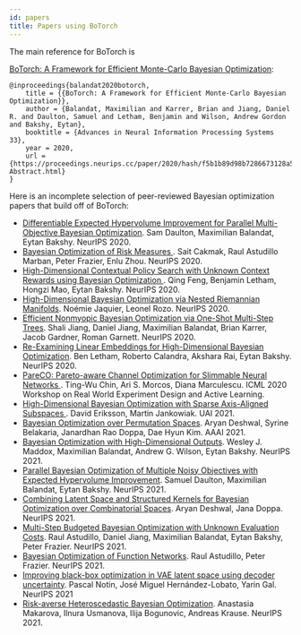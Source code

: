 ```yaml
---
id: papers
title: Papers using BoTorch
---
```


The main reference for BoTorch is

[BoTorch: A Framework for Efficient Monte-Carlo Bayesian Optimization](https://proceedings.neurips.cc/paper/2020/hash/f5b1b89d98b7286673128a5fb112cb9a-Abstract.html):

    @inproceedings{balandat2020botorch,
        title = {{BoTorch: A Framework for Efficient Monte-Carlo Bayesian Optimization}},
        author = {Balandat, Maximilian and Karrer, Brian and Jiang, Daniel R. and Daulton, Samuel and Letham, Benjamin and Wilson, Andrew Gordon and Bakshy, Eytan},
        booktitle = {Advances in Neural Information Processing Systems 33},
        year = 2020,
        url = {https://proceedings.neurips.cc/paper/2020/hash/f5b1b89d98b7286673128a5fb112cb9a-Abstract.html}
    }


Here is an incomplete selection of peer-reviewed Bayesian optimization papers that build off of BoTorch:

- [Differentiable Expected Hypervolume Improvement for Parallel Multi-Objective Bayesian Optimization](https://proceedings.neurips.cc/paper/2020/hash/6fec24eac8f18ed793f5eaad3dd7977c-Abstract.html). Sam Daulton, Maximilian Balandat, Eytan Bakshy. NeurIPS 2020.
- [Bayesian Optimization of Risk Measures
](https://proceedings.neurips.cc/paper/2020/hash/e8f2779682fd11fa2067beffc27a9192-Abstract.html). Sait Cakmak, Raul Astudillo Marban, Peter Frazier, Enlu Zhou. NeurIPS 2020.
- [High-Dimensional Contextual Policy Search with Unknown Context Rewards using Bayesian Optimization
](https://proceedings.neurips.cc/paper/2020/hash/faff959d885ec0ecf70741a846c34d1d-Abstract.html). Qing Feng, Benjamin Letham, Hongzi Mao, Eytan Bakshy. NeurIPS 2020.
- [High-Dimensional Bayesian Optimization via Nested Riemannian Manifolds](https://proceedings.neurips.cc/paper/2020/hash/f05da679342107f92111ad9d65959cd3-Abstract.html). Noémie Jaquier, Leonel Rozo. NeurIPS 2020.
- [Efficient Nonmyopic Bayesian Optimization via One-Shot Multi-Step Trees](https://proceedings.neurips.cc/paper/2020/hash/d1d5923fc822531bbfd9d87d4760914b-Abstract.html). Shali Jiang, Daniel Jiang, Maximilian Balandat, Brian Karrer, Jacob Gardner, Roman Garnett. NeurIPS 2020.
- [Re-Examining Linear Embeddings for High-Dimensional Bayesian Optimization](https://proceedings.neurips.cc/paper/2020/hash/10fb6cfa4c990d2bad5ddef4f70e8ba2-Abstract.html). Ben Letham, Roberto Calandra, Akshara Rai, Eytan Bakshy. NeurIPS 2020.
- [PareCO: Pareto-aware Channel Optimization for Slimmable Neural Networks
](https://arxiv.org/abs/2007.11752). Ting-Wu Chin, Ari S. Morcos, Diana Marculescu. ICML 2020 Workshop on Real World Experiment Design and Active Learning.
- [High-Dimensional Bayesian Optimization with Sparse Axis-Aligned Subspaces
](https://arxiv.org/abs/2103.00349). David Eriksson, Martin Jankowiak. UAI 2021.
- [Bayesian Optimization over Permutation Spaces](https://arxiv.org/abs/2112.01049). Aryan Deshwal, Syrine Belakaria, Janardhan Rao Doppa, Dae Hyun Kim. AAAI 2021.
- [Bayesian Optimization with High-Dimensional Outputs](https://papers.nips.cc/paper/2021/hash/a0d3973ad100ad83a64c304bb58677dd-Abstract.html). Wesley J. Maddox, Maximilian Balandat, Andrew G. Wilson, Eytan Bakshy. NeurIPS 2021.
- [Parallel Bayesian Optimization of Multiple Noisy Objectives with Expected Hypervolume Improvement](https://papers.nips.cc/paper/2021/hash/11704817e347269b7254e744b5e22dac-Abstract.html). Samuel Daulton, Maximilian Balandat, Eytan Bakshy. NeurIPS 2021.
- [Combining Latent Space and Structured Kernels for Bayesian Optimization over Combinatorial Spaces](https://papers.nips.cc/paper/2021/hash/44e76e99b5e194377e955b13fb12f630-Abstract.html). Aryan Deshwal, Jana Doppa. NeurIPS 2021.
- [Multi-Step Budgeted Bayesian Optimization with Unknown Evaluation Costs](https://papers.nips.cc/paper/2021/hash/a8ecbabae151abacba7dbde04f761c37-Abstract.html). Raul Astudillo, Daniel Jiang, Maximilian Balandat, Eytan Bakshy, Peter Frazier. NeurIPS 2021.
- [Bayesian Optimization of Function Networks](https://papers.nips.cc/paper/2021/hash/792c7b5aae4a79e78aaeda80516ae2ac-Abstract.html). Raul Astudillo, Peter Frazier. NeurIPS 2021.
- [Improving black-box optimization in VAE latent space using decoder uncertainty](https://papers.nips.cc/paper/2021/hash/06fe1c234519f6812fc4c1baae25d6af-Abstract.html). Pascal Notin, José Miguel Hernández-Lobato, Yarin Gal. NeurIPS 2021
- [Risk-averse Heteroscedastic Bayesian Optimization](https://papers.nips.cc/paper/2021/hash/8f97d1d7e02158a83ceb2c14ff5372cd-Abstract.html). Anastasia Makarova, Ilnura Usmanova, Ilija Bogunovic, Andreas Krause. NeurIPS 2021.
